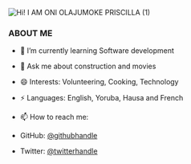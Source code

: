 ![Hi! I AM ONI OLAJUMOKE PRISCILLA (1)](https://user-images.githubusercontent.com/69638013/106298986-269c2e80-6244-11eb-8a7e-8735e6553c97.png)

### ABOUT ME
- 🌱 I’m currently learning Software development
- 💬 Ask me about construction  and movies
- 😄 Interests: Volunteering, Cooking, Technology
- ⚡ Languages: English, Yoruba, Hausa and French

- 📫 How to reach me: 
- GitHub: [@githubhandle](https://github.com/prolajumokeoni)
- Twitter: [@twitterhandle](https://twitter.com/prolajumokeoni)

